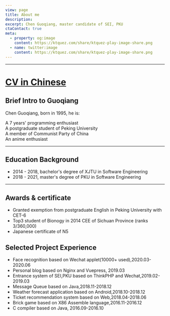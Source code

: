 ```yaml
---
view: page
title: About me
description: 
excerpt: Chen Guoqiang, master candidate of SEI, PKU
ctaContact: true
meta:
  - property: og:image
    content: https://ktquez.com/share/ktquez-play-image-share.png
  - name: twitter:image
    content: https://ktquez.com/share/ktquez-play-image-share.png
---
```


---

# [CV in Chinese](https://www.robinchen95.com/documents/Intro.pdf)  

## Brief Intro to Guoqiang   

Chen Guoqiang, born in 1995, he is:  

A 7 years' programming enthusiast  
A postgraduate student of Peking University  
A member of Communist Party of China  
An anime enthusiast  

---

## Education Background

+ 2014 - 2018, bachelor's degree of XJTU in Software Engineering  
+ 2018 - 2021, master's degree of PKU in Software Engineering  

------

## Awards & certificate

+ Granted exemption from postgraduate English in Peking University with CET-6  
+ Top3 student of Bionogy in 2014 CEE of Sichuan Province (ranks 3/360,000)  
+ Japanese certificate of N5  

## Selected Project Experience

+ Face recognition based on Wechat applet(10000+ used),2020.03-2020.06
+ Personal blog based on Nginx and Vuepress, 2019.03
+ Entrance system of SEI,PKU based on ThinkPHP and Wechat,2019.02-2019.03
+ Message Queue based on Java,2018.11-2018.12
+ Weather forecast application based on Android,2018.10-2018.12
+ Ticket recommendation system based on Web,2018.04-2018.06
+ Brick game based on X86 Assemble language,2016.11-2016.12
+ C compiler based on Java, 2016.09-2016.10

